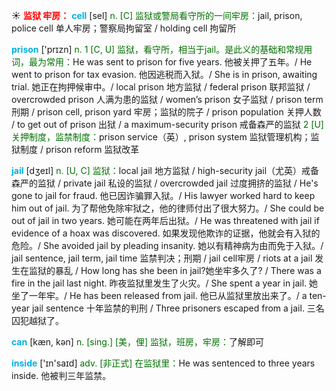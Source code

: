 ☀ <font color="red">**监狱 牢房：**</font>
<font color="sky blue">**cell**</font> [sel] 
<font color="rgb(227, 108, 9)">n. [C] 监狱或警局看守所的一间牢房：</font>jail, prison, police cell 单人牢房；警察局拘留室 / holding cell 拘留所

<font color="sky blue">**prison**</font> ['prɪzn] 
<font color="rgb(227, 108, 9)">n. 1 [C, U] 监狱，看守所，相当于jail。是此义的基础和常规用词，最为常用：</font>He was sent to prison for five years. 他被关押了五年。/ He went to prison for tax evasion. 他因逃税而入狱。/ She is in prison, awaiting trial. 她正在拘押候审中。/ local prison 地方监狱 / federal prison 联邦监狱 / overcrowded prison 人满为患的监狱 / women’s prison 女子监狱 / prison term 刑期 / prison cell, prison yard 牢房；监狱的院子 / prison population 关押人数 / to get out of prison 出狱 / a maximum-security prison 戒备森严的监狱 <font color="rgb(227, 108, 9)">2 [U] 关押制度，监禁制度：</font>prison service（英）, prison system 监狱管理机构；监狱制度 / prison reform 监狱改革
           
<font color="sky blue">**jail**</font> [dʒeɪl]
<font color="rgb(227, 108, 9)">n. [U, C] 监狱：</font>local jail 地方监狱 / high-security jail（尤英）戒备森严的监狱 / private jail 私设的监狱 / overcrowded jail 过度拥挤的监狱 / He's gone to jail for fraud. 他已因诈骗罪入狱。/ His lawyer worked hard to keep him out of jail. 为了帮他免除牢狱之，他的律师付出了很大努力。/ She could be out of jail in two years. 她可能在两年后出狱。/ He was threatened with jail if evidence of a hoax was discovered. 如果发现他欺诈的证据，他就会有入狱的危险。/ She avoided jail by pleading insanity. 她以有精神病为由而免于入狱。/ jail sentence, jail term, jail time 监禁判决；刑期 / jail cell牢房 / riots at a jail 发生在监狱的暴乱 / How long has she been in jail?她坐牢多久了? / There was a fire in the jail last night. 昨夜监狱里发生了火灾。/ She spent a year in jail. 她坐了一年牢。/ He has been released from jail. 他已从监狱里放出来了。/ a ten-year jail sentence 十年监禁的判刑 / Three prisoners escaped from a jail. 三名囚犯越狱了。

<font color="sky blue">**can**</font> [kæn, kən] 
<font color="rgb(227, 108, 9)">n. [sing.] [美，俚] 监狱，班房，牢房：</font>了解即可

<font color="sky blue">**inside**</font> ['ɪn'saɪd] 
<font color="rgb(227, 108, 9)">adv. [非正式] 在监狱里：</font>He was sentenced to three years inside. 他被判三年监禁。

